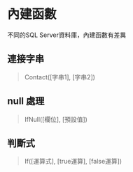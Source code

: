 # 內建函數

不同的SQL Server資料庫，內建函數有差異

## 連接字串

>Contact([字串1], [字串2])

## null 處理

>IfNull([欄位], [預設值])

## 判斷式

> If([運算式], [true運算], [false運算])
